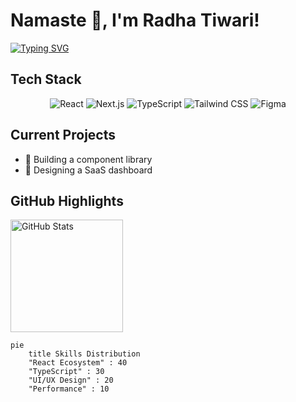 # Namaste 🙏, I'm Radha Tiwari!

[![Typing SVG](https://readme-typing-svg.demolab.com?font=Fira+Code&pause=1000&width=435&lines=Frontend+Developer;UI%2FUX+Enthusiast;Code+with+%E2%9D%A4%EF%B8%8F)](https://git.io/typing-svg)

## Tech Stack

<p align="center">
  <img src="https://img.shields.io/badge/React-20232A?style=for-the-badge&logo=react&logoColor=61DAFB" alt="React">
  <img src="https://img.shields.io/badge/Next-black?style=for-the-badge&logo=next.js&logoColor=white" alt="Next.js">
  <img src="https://img.shields.io/badge/TypeScript-007ACC?style=for-the-badge&logo=typescript&logoColor=white" alt="TypeScript">
  <img src="https://img.shields.io/badge/tailwindcss-%2338B2AC.svg?style=for-the-badge&logo=tailwind-css&logoColor=white" alt="Tailwind CSS">
  <img src="https://img.shields.io/badge/figma-%23F24E1E.svg?style=for-the-badge&logo=figma&logoColor=white" alt="Figma">
</p>

## Current Projects
- 🔨 Building a component library
- 🎨 Designing a SaaS dashboard


## GitHub Highlights
  <img height="180em" src="https://github-readme-stats.vercel.app/api?username=tiwari-radha&show_icons=true&theme=radical&hide_border=true" alt="GitHub Stats" />



```mermaid
pie
    title Skills Distribution
    "React Ecosystem" : 40
    "TypeScript" : 30
    "UI/UX Design" : 20
    "Performance" : 10
